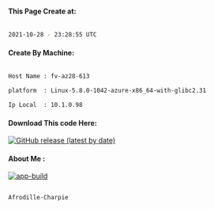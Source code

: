 
   
#### This Page Create at:

```bash

2021-10-28 - 23:28:55 UTC

```

#### Create By Machine:

```bash

Host Name : fv-az28-613

platform  : Linux-5.8.0-1042-azure-x86_64-with-glibc2.31

Ip Local  : 10.1.0.98

```
#### Download This code Here:

[![GitHub release (latest by date)](https://img.shields.io/github/v/release/Afrodille-Charpie/App-Build-1?style=for-the-badge&label=Download)](https://github.com/Afrodille-Charpie/App-Build-1/releases) 

</p> 

#### About Me :

[![app-build](https://github.com/Afrodille-Charpie/App-Build-1/actions/workflows/app-build.yml/badge.svg)](https://github.com/Afrodille-Charpie/App-Build-1/actions/workflows/app-build.yml)

```bash

Afrodille-Charpie

```

